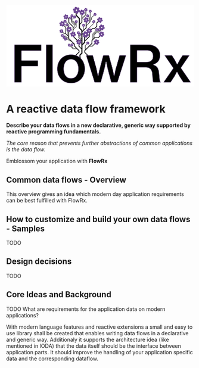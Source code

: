 ![FlowRx Logo](logo.png)
# A reactive data flow framework

**Describe your data flows in a new declarative, generic way supported by reactive programming fundamentals.**

*The core reason that prevents further abstractions of common applications is the data flow.*

Emblossom your application with **FlowRx**


## Common data flows - Overview
This overview gives an idea which modern day application requirements can be best fulfilled with FlowRx.

##

## How to customize and build your own data flows - Samples

TODO

## Design decisions

TODO

## Core Ideas and Background

TODO
What are requirements for the application data on modern applications?

With modern language features and reactive extensions a small and easy to use library shall  be created that enables writing data flows in a declarative and generic way.
Additionaly it supports the architecture idea (like mentioned in IODA) that the data itself should be the interface between application parts.
It should improve the handling of your application specific data and the corresponding dataflow.
